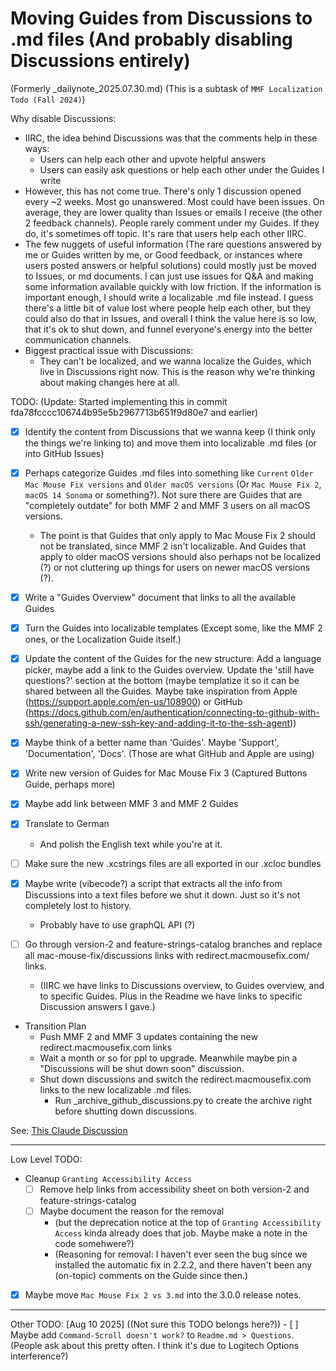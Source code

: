 
# Moving Guides from Discussions to .md files (And probably disabling Discussions entirely)

(Formerly _dailynote_2025.07.30.md)
(This is a subtask of `MMF Localization Todo (Fall 2024)`)

Why disable Discussions:
- IIRC, the idea behind Discussions was that the comments help in these ways:
    - Users can help each other and upvote helpful answers
    - Users can easily ask questions or help each other under the Guides I write
- However, this has not come true. There's only 1 discussion opened every ~2 weeks. Most go unanswered. Most could have been issues. On average, they are lower quality than Issues or emails I receive (the other 2 feedback channels). People rarely comment under my Guides. If they do, it's sometimes off topic. It's rare that users help each other IIRC. 
- The few nuggets of useful information (The rare questions answered by me or Guides written by me, or Good feedback, or instances where users posted answers or helpful solutions) could mostly just be moved to Issues, or md documents. I can just use issues for Q&A and making some information available quickly with low friction. If the information is important enough, I should write a localizable .md file instead. I guess there's a little bit of value lost where people help each other, but they could also do that in Issues, and overall I think the value here is so low, that it's ok to shut down, and funnel everyone's energy into the better communication channels.
- Biggest practical issue with Discussions:
    - They can't be localized, and we wanna localize the Guides, which live in Discussions right now. This is the reason why we're thinking about making changes here at all.

TODO: 
    (Update: Started implementing this in commit fda78fcccc106744b95e5b2967713b651f9d80e7 and earlier)
    
- [x] Identify the content from Discussions that we wanna keep (I think only the things we're linking to) and move them into localizable .md files (or into GitHub Issues)
- [x] Perhaps categorize Guides .md files into something like `Current` `Older Mac Mouse Fix versions` and `Older macOS versions` (Or `Mac Mouse Fix 2`, `macOS 14 Sonoma` or something?). Not sure there are Guides that are "completely outdate" for both MMF 2 and MMF 3 users on all macOS versions.
    - The point is that Guides that only apply to Mac Mouse Fix 2 should not be translated, since MMF 2 isn't localizable. And Guides that apply to older macOS versions should also perhaps not be localized (?) or not cluttering up things for users on newer macOS versions (?).
- [x] Write a "Guides Overview" document that links to all the available Guides
- [x] Turn the Guides into localizable templates (Except some, like the MMF 2 ones, or the Localization Guide itself.)
- [x] Update the content of the Guides for the new structure: Add a language picker, maybe add a link to the Guides overview. Update the 'still have questions?' section at the bottom (maybe templatize it so it can be shared between all the Guides. Maybe take inspiration from Apple (https://support.apple.com/en-us/108900) or GitHub (https://docs.github.com/en/authentication/connecting-to-github-with-ssh/generating-a-new-ssh-key-and-adding-it-to-the-ssh-agent))
- [x] Maybe think of a better name than 'Guides'. Maybe 'Support', 'Documentation', 'Docs'. (Those are what GitHub and Apple are using)
- [x] Write new version of Guides for Mac Mouse Fix 3 (Captured Buttons Guide, perhaps more)
- [x] Maybe add link between MMF 3 and MMF 2 Guides
- [x] Translate to German
    - And polish the English text while you're at it.
- [ ] Make sure the new .xcstrings files are all exported in our .xcloc bundles

- [x] Maybe write (vibecode?) a script that extracts all the info from Discussions into a text files before we shut it down. Just so it's not completely lost to history.
    - Probably have to use graphQL API (?)

- [ ] Go through version-2 and feature-strings-catalog branches and replace all mac-mouse-fix/discussions links with redirect.macmousefix.com/ links. 
    - (IIRC we have links to Discussions overview, to Guides overview, and to specific Guides. Plus in the Readme we have links to specific Discussion answers I gave.)

- Transition Plan
    - Push MMF 2 and MMF 3 updates containing the new redirect.macmousefix.com links
    - Wait a month or so for ppl to upgrade. Meanwhile maybe pin a "Discussions will be shut down soon" discussion.
    - Shut down discussions and switch the redirect.macmousefix.com links to the new localizable .md files.
        - Run _archive_github_discussions.py to create the archive right before shutting down discussions.

See: [This Claude Discussion](https://claude.ai/share/680a78bd-9edb-4300-95ff-afe016841a5b)


---

Low Level TODO:
- Cleanup `Granting Accessibility Access`
    - [ ] Remove help links from accessibility sheet on both version-2 and feature-strings-catalog
    - [ ] Maybe document the reason for the removal 
        - (but the deprecation notice at the top of `Granting Accessibility Access` kinda already does that job. Maybe make a note in the code somehwere?)
        - (Reasoning for removal: I haven't ever seen the bug since we installed the automatic fix in 2.2.2, and there haven't been any (on-topic) comments on the Guide since then.)
- [x] Maybe move `Mac Mouse Fix 2 vs 3.md` into the 3.0.0 release notes.

--- 

Other TODO: [Aug 10 2025]       ((Not sure this TODO belongs here?))
    - [ ] Maybe add `Command-Scroll doesn't work?` to `Readme.md > Questions`. 
        (People ask about this pretty often. I think it's due to Logitech Options interference?)